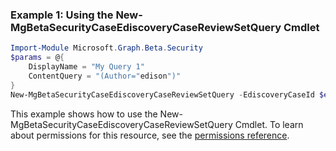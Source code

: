 ### Example 1: Using the New-MgBetaSecurityCaseEdiscoveryCaseReviewSetQuery Cmdlet
```powershell
Import-Module Microsoft.Graph.Beta.Security
$params = @{
	DisplayName = "My Query 1"
	ContentQuery = "(Author="edison")"
}
New-MgBetaSecurityCaseEdiscoveryCaseReviewSetQuery -EdiscoveryCaseId $ediscoveryCaseId -EdiscoveryReviewSetId $ediscoveryReviewSetId -BodyParameter $params
```
This example shows how to use the New-MgBetaSecurityCaseEdiscoveryCaseReviewSetQuery Cmdlet.
To learn about permissions for this resource, see the [permissions reference](/graph/permissions-reference).
